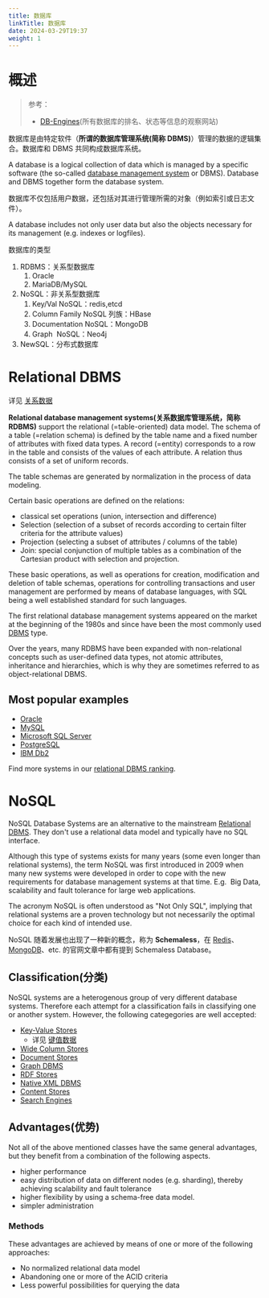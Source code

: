 ```yaml
---
title: 数据库
linkTitle: 数据库
date: 2024-03-29T19:37
weight: 1
---
```


# 概述

> 参考：
>
> - [DB-Engines](https://db-engines.com/en/article/Database)(所有数据库的排名、状态等信息的观察网站)

数据库是由特定软件（**所谓的数据库管理系统(简称 DBMS)**）管理的数据的逻辑集合。数据库和 DBMS 共同构成数据库系统。

A database is a logical collection of data which is managed by a specific software (the so-called [database management system](https://db-engines.com/en/article/Database+Management+System) or DBMS). Database and DBMS together form the database system.

数据库不仅包括用户数据，还包括对其进行管理所需的对象（例如索引或日志文件）。

A database includes not only user data but also the objects necessary for its management (e.g. indexes or logfiles).

数据库的类型

1. RDBMS：关系型数据库
   1. Oracle
   2. MariaDB/MySQL
2. NoSQL：非关系型数据库
   1. Key/Val NoSQL：redis,etcd
   2. Column Family NoSQL 列族：HBase
   3. Documentation NoSQL：MongoDB
   4. Graph  NoSQL：Neo4j
3. NewSQL：分布式数据库

# Relational DBMS

详见 [关系数据](/docs/5.数据存储/数据库/关系数据/关系数据.md)

**Relational database management systems(关系数据库管理系统，简称 RDBMS)** support the relational (=table-oriented) data model. The schema of a table (=relation schema) is defined by the table name and a fixed number of attributes with fixed data types. A record (=entity) corresponds to a row in the table and consists of the values of each attribute. A relation thus consists of a set of uniform records.

The table schemas are generated by normalization in the process of data modeling.

Certain basic operations are defined on the relations:

- classical set operations (union, intersection and difference)
- Selection (selection of a subset of records according to certain filter criteria for the attribute values)
- Projection (selecting a subset of attributes / columns of the table)
- Join: special conjunction of multiple tables as a combination of the Cartesian product with selection and projection.

These basic operations, as well as operations for creation, modification and deletion of table schemas, operations for controlling transactions and user management are performed by means of database languages, with SQL being a well established standard for such languages.

The first relational database management systems appeared on the market at the beginning of the 1980s and since have been the most commonly used [DBMS](https://db-engines.com/en/article/DBMS) type.

Over the years, many RDBMS have been expanded with non-relational concepts such as user-defined data types, not atomic attributes, inheritance and hierarchies, which is why they are sometimes referred to as object-relational DBMS.

## Most popular examples

- [Oracle](https://db-engines.com/en/system/Oracle)
- [MySQL](https://db-engines.com/en/system/MySQL)
- [Microsoft SQL Server](https://db-engines.com/en/system/Microsoft+SQL+Server)
- [PostgreSQL](https://db-engines.com/en/system/PostgreSQL)
- [IBM Db2](https://db-engines.com/en/system/IBM+Db2)

Find more systems in our [relational DBMS ranking](https://db-engines.com/en/ranking/relational+dbms).

# NoSQL

NoSQL Database Systems are an alternative to the mainstream [Relational DBMS](https://db-engines.com/en/article/Relational+DBMS). They don't use a relational data model and typically have no SQL interface.

Although this type of systems exists for many years (some even longer than relational systems), the term NoSQL was first introduced in 2009 when many new systems were developed in order to cope with the new requirements for database management systems at that time. E.g.  Big Data, scalability and fault tolerance for large web applications.

The acronym NoSQL is often understood as "Not Only SQL", implying that relational systems are a proven technology but not necessarily the optimal choice for each kind of intended use.

NoSQL 随着发展也出现了一种新的概念，称为 **Schemaless**，在 [Redis](https://redis.io/blog/schemaless-databases/)、[MongoDB](https://www.mongodb.com/resources/basics/unstructured-data/schemaless)、etc. 的官网文章中都有提到 Schemaless Database。

## Classification(分类)

NoSQL systems are a heterogenous group of very different database systems. Therefore each attempt for a classification fails in classifying one or another system. However, the following categegories are well accepted:

- [Key-Value Stores](https://db-engines.com/en/article/Key-value+Stores)
  - 详见 [键值数据](/docs/5.数据存储/数据库/键值数据/键值数据.md)
- [Wide Column Stores](https://db-engines.com/en/article/Wide+Column+Stores)
- [Document Stores](https://db-engines.com/en/article/Document+Stores)
- [Graph DBMS](https://db-engines.com/en/article/Graph+DBMS)
- [RDF Stores](https://db-engines.com/en/article/RDF+Stores)
- [Native XML DBMS](https://db-engines.com/en/article/Native+XML+DBMS)
- [Content Stores](https://db-engines.com/en/article/Content+Stores)
- [Search Engines](https://db-engines.com/en/article/Search+Engines)

## Advantages(优势)

Not all of the above mentioned classes have the same general advantages, but they benefit from a combination of the following aspects.

- higher performance
- easy distribution of data on different nodes (e.g. sharding), thereby achieving scalability and fault tolerance
- higher flexibility by using a schema-free data model.
- simpler administration

### Methods

These advantages are achieved by means of one or more of the following approaches:

- No normalized relational data model
- Abandoning one or more of the ACID criteria
- Less powerful possibilities for querying the data
